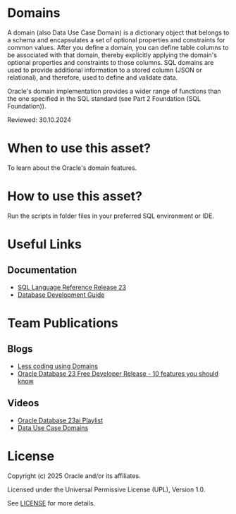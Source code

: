 # Domains

A domain (also Data Use Case Domain) is a dictionary object that belongs to a schema and encapsulates a set of optional properties and constraints for common values. After you define a domain, you can define table columns to be associated with that domain, thereby explicitly applying the domain's optional properties and constraints to those columns. SQL domains are used to provide additional information to a stored column (JSON or relational), and therefore, used to define and validate data.

Oracle's domain implementation provides a wider range of functions than the one specified in the SQL standard (see Part 2 Foundation (SQL Foundation)).
 
Reviewed: 30.10.2024

# When to use this asset?

To learn about the Oracle's domain features.

# How to use this asset?

Run the scripts in folder files in your preferred SQL environment or IDE.

# Useful Links

## Documentation

- [SQL Language Reference Release 23](https://docs.oracle.com/en/database/oracle/oracle-database/23/sqlrf/create-domain.html#GUID-17D3A9C6-D993-4E94-BF6B-CACA56581F41)
- [Database Development Guide](https://docs.oracle.com/en/database/oracle/oracle-database/23/adfns/registering-application-data-usage-database.html#GUID-6F630041-B7AE-4183-9F97-E54682CA6319)


# Team Publications

## Blogs

- [Less coding using Domains](https://blogs.oracle.com/coretec/post/less-coding-with-sql-domains-in-23c)
- [Oracle Database 23 Free Developer Release - 10 features you should know](https://blogs.oracle.com/coretec/post/oracle-database-23c-free-developer-sql)

## Videos

- [Oracle Database 23ai Playlist](https://www.youtube.com/playlist?list=PLHA__TOeNI7MNBND0JWQUqTYOQ1up-VHX)
- [Data Use Case Domains](https://youtu.be/DVGNzwLnkpA?si=8zuLO8g3i8F_Le3d)

# License

Copyright (c) 2025 Oracle and/or its affiliates.

Licensed under the Universal Permissive License (UPL), Version 1.0.

See [LICENSE](https://github.com/oracle-devrel/technology-engineering/blob/main/LICENSE) for more details.
